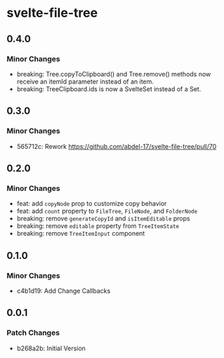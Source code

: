 # svelte-file-tree

## 0.4.0

### Minor Changes

- breaking: Tree.copyToClipboard() and Tree.remove() methods now receive an itemId parameter instead of an item.
- breaking: TreeClipboard.ids is now a SvelteSet instead of a Set.

## 0.3.0

### Minor Changes

- 565712c: Rework
  https://github.com/abdel-17/svelte-file-tree/pull/70

## 0.2.0

### Minor Changes

- feat: add `copyNode` prop to customize copy behavior
- feat: add `count` property to `FileTree`, `FileNode`, and `FolderNode`
- breaking: remove `generateCopyId` and `isItemEditable` props
- breaking: remove `editable` property from `TreeItemState`
- breaking: remove `TreeItemInput` component

## 0.1.0

### Minor Changes

- c4b1d19: Add Change Callbacks

## 0.0.1

### Patch Changes

- b268a2b: Initial Version
